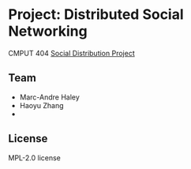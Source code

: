 # Project: Distributed Social Networking
CMPUT 404 [Social Distribution Project](https://github.com/abramhindle/CMPUT404-project-socialdistribution)
## Team

- Marc-Andre Haley
- Haoyu Zhang
- 
## License
MPL-2.0 license
